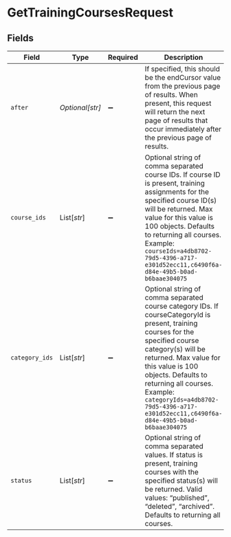 # GetTrainingCoursesRequest


## Fields

| Field                                                                                                                                                                                                                                                                                                                                         | Type                                                                                                                                                                                                                                                                                                                                          | Required                                                                                                                                                                                                                                                                                                                                      | Description                                                                                                                                                                                                                                                                                                                                   |
| --------------------------------------------------------------------------------------------------------------------------------------------------------------------------------------------------------------------------------------------------------------------------------------------------------------------------------------------- | --------------------------------------------------------------------------------------------------------------------------------------------------------------------------------------------------------------------------------------------------------------------------------------------------------------------------------------------- | --------------------------------------------------------------------------------------------------------------------------------------------------------------------------------------------------------------------------------------------------------------------------------------------------------------------------------------------- | --------------------------------------------------------------------------------------------------------------------------------------------------------------------------------------------------------------------------------------------------------------------------------------------------------------------------------------------- |
| `after`                                                                                                                                                                                                                                                                                                                                       | *Optional[str]*                                                                                                                                                                                                                                                                                                                               | :heavy_minus_sign:                                                                                                                                                                                                                                                                                                                            |  If specified, this should be the endCursor value from the previous page of results. When present, this request will return the next page of results that occur immediately after the previous page of results.                                                                                                                               |
| `course_ids`                                                                                                                                                                                                                                                                                                                                  | List[*str*]                                                                                                                                                                                                                                                                                                                                   | :heavy_minus_sign:                                                                                                                                                                                                                                                                                                                            | Optional string of comma separated course IDs. If course ID is present, training assignments for the specified course ID(s) will be returned. Max value for this value is 100 objects. Defaults to returning all courses. Example: `courseIds=a4db8702-79d5-4396-a717-e301d52ecc11,c6490f6a-d84e-49b5-b0ad-b6baae304075`                      |
| `category_ids`                                                                                                                                                                                                                                                                                                                                | List[*str*]                                                                                                                                                                                                                                                                                                                                   | :heavy_minus_sign:                                                                                                                                                                                                                                                                                                                            | Optional string of comma separated course category IDs. If courseCategoryId is present, training courses for the specified course category(s) will be returned. Max value for this value is 100 objects. Defaults to returning all courses.  Example: `categoryIds=a4db8702-79d5-4396-a717-e301d52ecc11,c6490f6a-d84e-49b5-b0ad-b6baae304075` |
| `status`                                                                                                                                                                                                                                                                                                                                      | List[*str*]                                                                                                                                                                                                                                                                                                                                   | :heavy_minus_sign:                                                                                                                                                                                                                                                                                                                            | Optional string of comma separated values. If status is present, training courses with the specified status(s) will be returned. Valid values: “published”, “deleted”, “archived”. Defaults to returning all courses.                                                                                                                         |